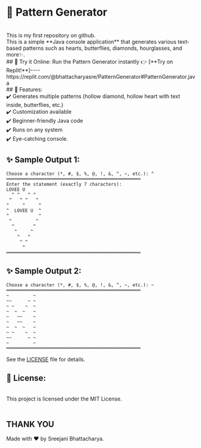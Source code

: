 # 🎨 Pattern Generator
<br>
This is my first repository on github. 
<br>
This is a simple **Java console application** that generates various text-based patterns such as hearts, butterflies, diamonds, hourglasses, and more✨.
<br>
## 🚀 Try it Online: 
Run the Pattern Generator instantly 👉 [**Try on Replit!**]----https://replit.com/@bhattacharyasre/PatternGenerator#PatternGenerator.java
<br>
## 📌 Features:
<br>
✔️ Generates multiple patterns (hollow diamond, hollow heart with text inside, butterflies, etc.)  
<br>
✔️ Customization available
<br>
✔️ Beginner-friendly Java code  
<br>
✔️ Runs on any system
<br>
✔️ Eye-catching console.
<br>

## ✨ Sample Output 1:

```
Choose a character (*, #, $, %, @, !, &, ^, ~, etc.): ^
══════════════════════════════════════════════════
Enter the statement (exactly 7 characters):       
LOVEE U
  ^ ^   ^ ^        
 ^   ^ ^   ^       
^     ^     ^      
^  LOVEE U  ^      
^           ^      
 ^         ^       
  ^       ^        
   ^     ^
    ^   ^
     ^ ^
      ^
══════════════════════════════════════════════════
```


## ✨ Sample Output 2:

```
Choose a character (*, #, $, %, @, !, &, ^, ~, etc.): ~
══════════════════════════════════════════════════ 
~         ~
~~      ~ ~
~ ~    ~  ~
~  ~  ~   ~
~   ~~    ~
~   ~~    ~
~  ~  ~   ~
~ ~    ~  ~
~~      ~ ~
~         ~
══════════════════════════════════════════════════
``` 
See the [LICENSE](LICENSE) file for details.
## 📄 License:
<br>
This project is licensed under the MIT License.  
<br>

<br>

## THANK YOU
Made with ❤️ by Sreejani Bhattacharya.

